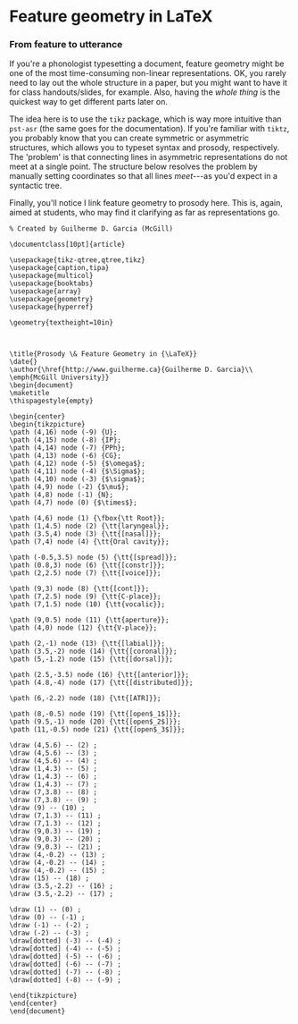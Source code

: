 # Feature geometry in LaTeX

### From feature to utterance

If you're a phonologist typesetting a document, feature geometry might be one of the most time-consuming non-linear representations. OK, you rarely need to lay out the whole structure in a paper, but you might want to have it for class handouts/slides, for example. Also, having the *whole thing* is the quickest way to get different parts later on.

The idea here is to use the ```tikz``` package, which is way more intuitive than ```pst-asr``` (the same goes for the documentation). If you're familiar with ```tiktz```, you probably know that you can create symmetric or asymmetric structures, which allows you to typeset syntax and prosody, respectively. The 'problem' is that connecting lines in asymmetric representations do not meet at a single point. The structure below resolves the problem by manually setting coordinates so that all lines *meet*---as you'd expect in a syntactic tree.

Finally, you'll notice I link feature geometry to prosody here. This is, again, aimed at students, who may find it clarifying as far as representations go.


```
% Created by Guilherme D. Garcia (McGill)

\documentclass[10pt]{article}

\usepackage{tikz-qtree,qtree,tikz}
\usepackage{caption,tipa}
\usepackage{multicol}
\usepackage{booktabs}
\usepackage{array}
\usepackage{geometry}
\usepackage{hyperref}

\geometry{textheight=10in}


    
\title{Prosody \& Feature Geometry in {\LaTeX}}
\date{}
\author{\href{http://www.guilherme.ca}{Guilherme D. Garcia}\\ \emph{McGill University}}
\begin{document}
\maketitle
\thispagestyle{empty}

\begin{center}
\begin{tikzpicture}
\path (4,16) node (-9) {U};
\path (4,15) node (-8) {IP};
\path (4,14) node (-7) {PPh};
\path (4,13) node (-6) {CG};
\path (4,12) node (-5) {$\omega$};
\path (4,11) node (-4) {$\Sigma$};
\path (4,10) node (-3) {$\sigma$};
\path (4,9) node (-2) {$\mu$};
\path (4,8) node (-1) {N};
\path (4,7) node (0) {$\times$};

\path (4,6) node (1) {\fbox{\tt Root}};
\path (1,4.5) node (2) {\tt{laryngeal}};
\path (3.5,4) node (3) {\tt{[nasal]}};
\path (7,4) node (4) {\tt{Oral cavity}};

\path (-0.5,3.5) node (5) {\tt{[spread]}};
\path (0.8,3) node (6) {\tt{[constr]}};
\path (2,2.5) node (7) {\tt{[voice]}};

\path (9,3) node (8) {\tt{[cont]}};
\path (7,2.5) node (9) {\tt{C-place}};
\path (7,1.5) node (10) {\tt{vocalic}};

\path (9,0.5) node (11) {\tt{aperture}};
\path (4,0) node (12) {\tt{V-place}};

\path (2,-1) node (13) {\tt{[labial]}};
\path (3.5,-2) node (14) {\tt{[coronal]}};
\path (5,-1.2) node (15) {\tt{[dorsal]}};

\path (2.5,-3.5) node (16) {\tt{[anterior]}};
\path (4.8,-4) node (17) {\tt{[distributed]}};

\path (6,-2.2) node (18) {\tt{[ATR]}};

\path (8,-0.5) node (19) {\tt{[open$_1$]}};
\path (9.5,-1) node (20) {\tt{[open$_2$]}};
\path (11,-0.5) node (21) {\tt{[open$_3$]}};

\draw (4,5.6) -- (2) ;
\draw (4,5.6) -- (3) ;
\draw (4,5.6) -- (4) ;
\draw (1,4.3) -- (5) ;
\draw (1,4.3) -- (6) ;
\draw (1,4.3) -- (7) ;
\draw (7,3.8) -- (8) ;
\draw (7,3.8) -- (9) ;
\draw (9) -- (10) ;
\draw (7,1.3) -- (11) ;
\draw (7,1.3) -- (12) ;
\draw (9,0.3) -- (19) ;
\draw (9,0.3) -- (20) ;
\draw (9,0.3) -- (21) ;
\draw (4,-0.2) -- (13) ;
\draw (4,-0.2) -- (14) ;
\draw (4,-0.2) -- (15) ;
\draw (15) -- (18) ;
\draw (3.5,-2.2) -- (16) ;
\draw (3.5,-2.2) -- (17) ;

\draw (1) -- (0) ;
\draw (0) -- (-1) ;
\draw (-1) -- (-2) ;
\draw (-2) -- (-3) ;
\draw[dotted] (-3) -- (-4) ;
\draw[dotted] (-4) -- (-5) ;
\draw[dotted] (-5) -- (-6) ;
\draw[dotted] (-6) -- (-7) ;
\draw[dotted] (-7) -- (-8) ;
\draw[dotted] (-8) -- (-9) ;

\end{tikzpicture}
\end{center}
\end{document}

```
